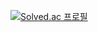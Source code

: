 [![Solved.ac
프로필](http://mazassumnida.wtf/api/v2/generate_badge?boj=devhoya200)](https://solved.ac/devhoya200)
